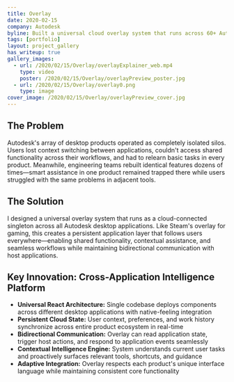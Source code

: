 ```yaml
---
title: Overlay
date: 2020-02-15
company: Autodesk
byline: Built a universal cloud overlay system that runs across 60+ Autodesk desktop applications—creating a shared platform layer that millions of users interact with daily
tags: [portfolio]
layout: project_gallery
has_writeup: true
gallery_images:
  - url: /2020/02/15/Overlay/overlayExplainer_web.mp4
    type: video
    poster: /2020/02/15/Overlay/overlayPreview_poster.jpg
  - url: /2020/02/15/Overlay/overlay0.png
    type: image
cover_image: /2020/02/15/Overlay/overlayPreview_cover.jpg
--- 
```


## The Problem

Autodesk's array of desktop products operated as completely isolated silos. Users lost context switching between applications, couldn't access shared functionality across their workflows, and had to relearn basic tasks in every product. Meanwhile, engineering teams rebuilt identical features dozens of times—smart assistance in one product remained trapped there while users struggled with the same problems in adjacent tools.

## The Solution

I designed a universal overlay system that runs as a cloud-connected singleton across all Autodesk desktop applications. Like Steam's overlay for gaming, this creates a persistent application layer that follows users everywhere—enabling shared functionality, contextual assistance, and seamless workflows while maintaining bidirectional communication with host applications.

## Key Innovation: Cross-Application Intelligence Platform

- **Universal React Architecture:** Single codebase deploys components across different desktop applications with native-feeling integration
- **Persistent Cloud State:** User context, preferences, and work history synchronize across entire product ecosystem in real-time
- **Bidirectional Communication:** Overlay can read application state, trigger host actions, and respond to application events seamlessly
- **Contextual Intelligence Engine:** System understands current user tasks and proactively surfaces relevant tools, shortcuts, and guidance
- **Adaptive Integration:** Overlay respects each product's unique interface language while maintaining consistent core functionality
